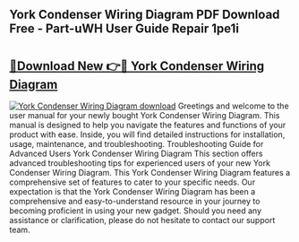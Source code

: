 ## York Condenser Wiring Diagram PDF Download Free - Part-uWH User Guide Repair 1pe1i

# <h2><a href="http://dfuncyg.blite.top/?on=York+Condenser+Wiring+Diagram">🔗Download New 👉🔴 York Condenser Wiring Diagram</a></h2>

[![York Condenser Wiring Diagram download](https://i.imgur.com/lujVjoI.png)](http://dfuncyg.blite.top/?on=York+Condenser+Wiring+Diagram)
Greetings and welcome to the user manual for your newly bought York Condenser Wiring Diagram. This manual is designed to help you navigate the features and functions of your product with ease. Inside, you will find detailed instructions for installation, usage, maintenance, and troubleshooting. Troubleshooting Guide for Advanced Users York Condenser Wiring Diagram This section offers advanced troubleshooting tips for experienced users of your new York Condenser Wiring Diagram. This York Condenser Wiring Diagram features a comprehensive set of features to cater to your specific needs. Our expectation is that the York Condenser Wiring Diagram has been a comprehensive and easy-to-understand resource in your journey to becoming proficient in using your new gadget. Should you need any assistance or clarification, please do not hesitate to contact our support team.
